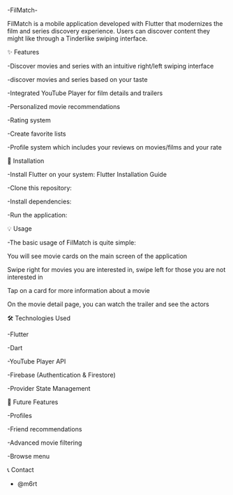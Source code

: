 -FilMatch-

FilMatch is a mobile application developed with Flutter that modernizes the film and series discovery experience. Users can discover content they might like through a Tinderlike swiping interface.


✨ Features

-Discover movies and series with an intuitive right/left swiping interface

-discover movies and series based on your taste

-Integrated YouTube Player for film details and trailers

-Personalized movie recommendations

-Rating system

-Create favorite lists

-Profile system which includes your reviews on movies/films and your rate 

🚀 Installation

-Install Flutter on your system: Flutter Installation Guide

-Clone this repository:

-Install dependencies:

-Run the application:

💡 Usage

-The basic usage of FilMatch is quite simple:
  
  You will see movie cards on the main screen of the application
  
  Swipe right for movies you are interested in, swipe left for those you are not interested in
  
  Tap on a card for more information about a movie
  
  On the movie detail page, you can watch the trailer and see the actors

🛠️ Technologies Used

-Flutter

-Dart

-YouTube Player API

-Firebase (Authentication & Firestore)

-Provider State Management

🔮 Future Features

-Profiles

-Friend recommendations

-Advanced movie filtering

-Browse menu

📞 Contact

 - @m6rt
